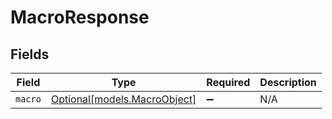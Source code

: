 # MacroResponse


## Fields

| Field                                                    | Type                                                     | Required                                                 | Description                                              |
| -------------------------------------------------------- | -------------------------------------------------------- | -------------------------------------------------------- | -------------------------------------------------------- |
| `macro`                                                  | [Optional[models.MacroObject]](../models/macroobject.md) | :heavy_minus_sign:                                       | N/A                                                      |